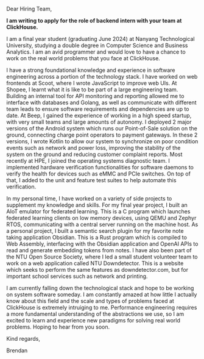 Dear Hiring Team,

**I am writing to apply for the role of backend intern with your team at ClickHouse.**

I am a final year student (graduating June 2024) at Nanyang Technological University, studying a double degree in Computer Science and Business Analytics. I am an avid programmer and would love to have a chance to work on the real world problems that you face at ClickHouse.

I have a strong foundational knowledge and experience in software engineering across a portion of the technology stack. I have worked on web frontends at Scoot, where I wrote JavaScript to improve web UIs. At Shopee, I learnt what it is like to be part of a large engineering team. Building an internal tool for API monitoring and reporting allowed me to interface with databases and Golang, as well as communicate with different team leads to ensure software requirements and dependencies are up to date. At Beep, I gained the experience of working in a high speed startup, with very small teams and large amounts of autonomy. I deployed 2 major versions of the Android system which runs our Point-of-Sale solution on the ground, connecting charge point operators to payment gateways. In these 2 versions, I wrote Kotlin to allow our system to synchronize on poor condition events such as network and power loss, improving the stability of the system on the ground and reducing customer complaint reports. Most recently at HPE, I joined the operating systems diagnostic team. I implemented hardware verification functionalities for software daemons to verify the health for devices such as eMMC and PCIe switches. On top of that, I added to the unit and feature test suites to help automate this verification.

In my personal time, I have worked on a variety of side projects to supplement my knowledge and skills. For my final year project, I built an AIoT emulator for federated learning. This is a C program which launches federated learning clients on low memory devices, using QEMU and Zephyr RTOS, communicating with a central server running on the machine host. As a personal project, I built a semantic search plugin for my favorite note taking application Obsidian. This is a Rust program which is compiled to Web Assembly, interfacing with the Obsidian application and OpenAI APIs to read and generate embedding tokens from notes. I have also been part of the NTU Open Source Society, where I led a small student volunteer team to work on a web application called NTU Downdetector. This is a website which seeks to perform the same features as downdetector.com, but for important school services such as network and printing.

I am currently falling down the technological stack and hope to be working on system software someday. I am constantly amazed at how little I actually know about this field and the scale and types of problems faced at ClickHouse is extremely intruiging to me. Performance engineering requires a more fundamental understanding of the abstractions we use, so I am excited to learn and experience new paradigms for solving real world problems. Hoping to hear from you soon.

Kind regards,

Brendan
